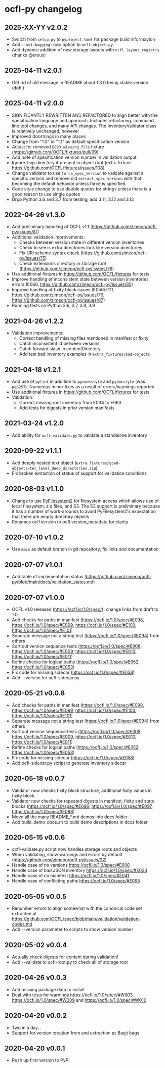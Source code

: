 # ocfl-py changelog

## 2025-XX-YY v2.0.2

  * Switch from `setup.py` to `pyproject.toml` for package build informayion
  * Add `--set-bagging-date` option to `ocfl-object.py`
  * Add dynamic addition of new storage layouts with `ocfl.layout_registry` (thanks @eroux)

## 2025-04-11 v2.0.1

  * Get rid of old message in README about 1.3.0 being stable version (doh!)

## 2025-04-11 v2.0.0

  * SIGNIFICANTLY REWRITTEN AND REFACTORED to align better with the specification language and approach. Includes refactoring, command line tool changes, and many API changes. The InventoryValidator class is relatively unchanged, however
  * Improved docstrings in many places
  * Change from "1.0" to "1.1" as default specification version
  * Adjust for removed `E023_missing_file` fixture (https://github.com/OCFL/fixtures/pull/99)
  * Add note of specification version number in validation output
  * Ignore `logs` directory if present in object root (extra fixture https://github.com/OCFL/fixtures/issues/108)
  * Change validator to use `force_spec_version` to validate against a specific version and remove old `extract_spec_version` with that becoming the default behavior unless force is specified
  * Code style change to use double quotes for strings unless there is a good reason to use single quotes
  * Drop Python 3.6 and 3.7 from testing; add 3.11, 3.12 and 3.13

## 2022-04-26 v1.3.0

  * Add preliminary handling of OCFL v1.1 (https://github.com/zimeon/ocfl-py/issues/81)
  * Additional validation improvements:
    * Checks between version state in different version inventories
    * Check to see is extra directories look like version directories
    * Fix URI scheme syntax check (https://github.com/zimeon/ocfl-py/issues/75)
    * Check extensions directory in storage root (https://github.com/zimeon/ocfl-py/issues/76)
  * Use additional fixtures in https://github.com/OCFL/fixtures for tests
  * Improve handling of inconsistent state between version inventories errors (E066, https://github.com/zimeon/ocfl-py/issues/85)
  * Improve handling of fixity block issues (E056/E111, https://github.com/zimeon/ocfl-py/issues/79, https://github.com/zimeon/ocfl-py/issues/87)
  * Running tests on Python 3.6, 3.7, 3.8, 3.9

## 2021-04-26 v1.2.2

  * Validation improvements:
    * Correct handling of missing files mentioned in manifest or fixity
    * Catch inconsistent id between versions
    * Catch forward slash in contentDirectory
    * Add test bad inventory examples in `extra_fixtures/bad-objects`

## 2021-04-18 v1.2.1

  * Add use of `pylint` in addition to `pycodestyle` and `pydocstyle` (was `pep257`). Numerous minor fixes as a result of errors/warnings reported.
  * Use additional fixtures in https://github.com/OCFL/fixtures for tests
  * Validation:
    * Correct missing root inventory from E034 to E063
    * Add tests for digests in prior version manifests

## 2021-03-24 v1.2.0

  * Add ability for `ocfl-validate.py` to validate a standalone inventory

## 2020-09-22 v1.1.1

  * Add deeply nested text object (`extra_fixtures/good-objects/ten_level_deep_directories.zip`)
  * Fix broken extraction of status of support for validation conditions

## 2020-08-03 v1.1.0

  * Change to use [PyFilesystem2](https://docs.pyfilesystem.org/en/latest/) for filesystem access which allows use of local filesystem, zip files, and S3. The S3 support is preliminary because it has a number of work-arounds to avoid PyFilesystem2's expectation that there are empty directory objects
  * Renames ocfl.version to ocfl.version_metadata for clarity

## 2020-07-10 v1.0.2

  * Use `main` as default branch in git repository, fix links and documentation

## 2020-07-07 v1.0.1

  * Add table of implementation status (https://github.com/zimeon/ocfl-py/blob/main/docs/validation_status.md)

## 2020-07-07 v1.0.0

  * OCFL v1.0 released (https://ocfl.io/1.0/spec/), change links from draft to 1.0
  * Add checks for paths in manifest (https://ocfl.io/1.0/spec/#E098, https://ocfl.io/1.0/spec/#E099, https://ocfl.io/1.0/spec/#E100, https://ocfl.io/1.0/spec/#E101)
  * Separate message not a string test (https://ocfl.io/1.0/spec/#E094) from others
  * Sort out version sequence tests (https://ocfl.io/1.0/spec/#E008, https://ocfl.io/1.0/spec/#E009, https://ocfl.io/1.0/spec/#E010, https://ocfl.io/1.0/spec/#E011)
  * Refine checks for logical paths (https://ocfl.io/1.0/spec/#E052, https://ocfl.io/1.0/spec/#E053)
  * Fix code for missing sidecar (https://ocfl.io/1.0/spec/#E058)
  * Add --version for ocfl-sidecar.py

## 2020-05-21 v0.0.8

  * Add checks for paths in manifest (https://ocfl.io/1.0/spec/#E098, https://ocfl.io/1.0/spec/#E099, https://ocfl.io/1.0/spec/#E100, https://ocfl.io/1.0/spec/#E101)
  * Separate message not a string test (https://ocfl.io/1.0/spec/#E094) from others
  * Sort out version sequence tests (https://ocfl.io/1.0/spec/#E008, https://ocfl.io/1.0/spec/#E009, https://ocfl.io/1.0/spec/#E010, https://ocfl.io/1.0/spec/#E011)
  * Refine checks for logical paths (https://ocfl.io/1.0/spec/#E052, https://ocfl.io/1.0/spec/#E053)
  * Fix code for missing sidecar (https://ocfl.io/1.0/spec/#E058)
  * Add ocfl-sidecar.py script to generate inventory sidecar

## 2020-05-18 v0.0.7

  * Validator now checks fixity block structure, additional fixity values in fixity block
  * Validator now checks for repeated digests in manifest, fixity and state blocks (https://ocfl.io/1.0/spec/#E096, https://ocfl.io/1.0/spec/#E097, https://ocfl.io/1.0/spec/#E098)
  * Move all the many README_*.md demos into docs folder
  * Add build_demo_docs.sh to build demo descriptions in docs folder

## 2020-05-15 v0.0.6

  * ocfl-validate.py script now handles storage roots and objects
  * When validating, show warnings and errors by default (https://github.com/zimeon/ocfl-py/issues/22)
  * Handle case of no versions https://ocfl.io/1.0/spec/#E008
  * Handle case of bad JSON inventory https://ocfl.io/1.0/spec/#E033
  * Handle case of no manifest https://ocfl.io/1.0/spec/#E041
  * Handle case of conflicting paths https://ocfl.io/1.0/spec/#E095


## 2020-05-05 v0.0.5

  * Renumber errors to align somewhat with the canonical code set extracted
    at https://github.com/OCFL/spec/blob/main/validation/validation-codes.md
  * Add --version parameter to scripts to show version number

## 2020-05-02 v0.0.4

  * Actually check digests for content during validation!
  * Add --validate to ocfl-root.py to check all of storage root

## 2020-04-26 v0.0.3

  * Add missing package data to install
  * Deal with tests for warnings https://ocfl.io/1.0/spec/#W003,
    https://ocfl.io/1.0/spec/#W009 and https://ocfl.io/1.0/spec/#W010

## 2020-04-20 v0.0.2

  * Two in a day...
  * Support for version creation from and extraction as Bagit bags

## 2020-04-20 v0.0.1

  * Push up first version to PyPI
